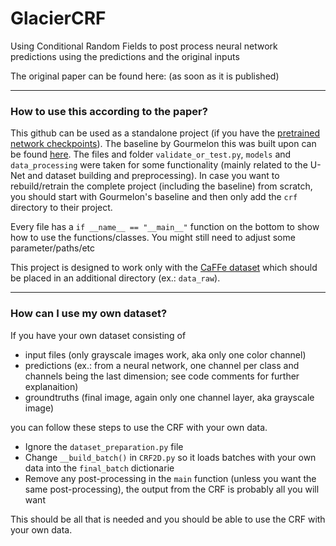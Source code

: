# GlacierCRF
Using Conditional Random Fields to post process neural network predictions using the predictions and the original inputs

The original paper can be found here: (as soon as it is published)

---
### How to use this according to the paper?
This github can be used as a standalone project (if you have the [pretrained network checkpoints](https://zenodo.org/record/6469519)). The baseline by Gourmelon this was built upon can be found [here](https://github.com/Nora-Go/Calving_Fronts_and_Where_to_Find_Them). The files and folder `validate_or_test.py`, `models` and `data_processing` were taken for some functionality (mainly related to the U-Net and dataset building and preprocessing). In case you want to rebuild/retrain the complete project (including the baseline) from scratch, you should start with Gourmelon's baseline and then only add the `crf` directory to their project.

Every file has a `if __name__ == "__main__"` function on the bottom to show how to use the functions/classes. You might still need to adjust some parameter/paths/etc

This project is designed to work only with the [CaFFe dataset](https://doi.pangaea.de/10.1594/PANGAEA.940950) which should be placed in an additional directory (ex.: `data_raw`).

---
### How can I use my own dataset?

If you have your own dataset consisting of
- input files (only grayscale images work, aka only one color channel)
- predictions (ex.: from a neural network, one channel per class and channels being the last dimension; see code comments for further explanaition)
- groundtruths (final image, again only one channel layer, aka grayscale image)

you can follow these steps to use the CRF with your own data.

- Ignore the `dataset_preparation.py` file
- Change `__build_batch()` in `CRF2D.py` so it loads batches with your own data into the `final_batch` dictionarie
- Remove any post-processing in the `main` function (unless you want the same post-processing), the output from the CRF is probably all you will want

This should be all that is needed and you should be able to use the CRF with your own data.
